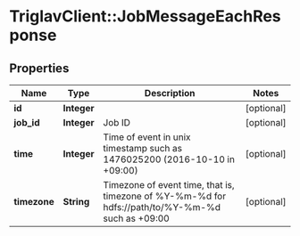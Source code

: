 # TriglavClient::JobMessageEachResponse

## Properties
Name | Type | Description | Notes
------------ | ------------- | ------------- | -------------
**id** | **Integer** |  | [optional] 
**job_id** | **Integer** | Job ID | [optional] 
**time** | **Integer** | Time of event in unix timestamp such as 1476025200 (2016-10-10 in +09:00) | [optional] 
**timezone** | **String** | Timezone of event time, that is, timezone of %Y-%m-%d for hdfs://path/to/%Y-%m-%d such as +09:00 | [optional] 


